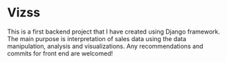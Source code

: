 # Vizss
This is a first backend project that I have created using Django framework. The main purpose is interpretation of sales data using the data manipulation, analysis and visualizations.
Any recommendations and commits for front end are welcomed!
